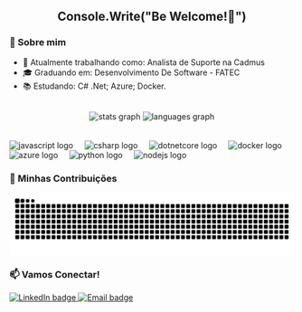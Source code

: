 <div align="center">
  <h2>Console.Write("Be Welcome!👋") </h2>
</div>

### 📝 Sobre mim

- 🏢 Atualmente trabalhando como: Analista de Suporte na Cadmus
- 🎓 Graduando em: Desenvolvimento De Software - FATEC
- 📚 Estudando: C# .Net; Azure; Docker.
<br>

<div align="center">
  <img src="https://github-readme-stats.vercel.app/api?username=victtorH&hide_title=true&hide_rank=false&show_icons=false&include_all_commits=true&count_private=true&disable_animations=false&theme=radical&locale=en&hide_border=true&order=1" height="150" alt="stats graph"  />
  <img src="https://github-readme-stats.vercel.app/api/top-langs?username=victtorH&locale=en&hide_title=true&layout=compact&card_width=320&langs_count=5&theme=radical&hide_border=true&order=2" height="150" alt="languages graph"  />
</div>
<br>
<br clear="both">

<div align="left">
  <img src="https://cdn.jsdelivr.net/gh/devicons/devicon/icons/javascript/javascript-original.svg" height="40" alt="javascript logo"  />
  <img width="12" />
  <img src="https://cdn.jsdelivr.net/gh/devicons/devicon/icons/csharp/csharp-original.svg" height="40" alt="csharp logo"  />
  <img width="12" />
  <img src="https://cdn.jsdelivr.net/gh/devicons/devicon/icons/dotnetcore/dotnetcore-original.svg" height="40" alt="dotnetcore logo"  />
  <img width="12" />
  <img src="https://cdn.jsdelivr.net/gh/devicons/devicon/icons/docker/docker-original.svg" height="40" alt="docker logo"  />
  <img width="12" />
  <img src="https://cdn.jsdelivr.net/gh/devicons/devicon/icons/azure/azure-original.svg" height="40" alt="azure logo"  />
  <img width="12" />
  <img src="https://cdn.jsdelivr.net/gh/devicons/devicon/icons/python/python-original.svg" height="40" alt="python logo"  />
  <img width="12" />
  <img src="https://cdn.jsdelivr.net/gh/devicons/devicon/icons/nodejs/nodejs-original.svg" height="40" alt="nodejs logo"  />
</div>

###

### 📅 Minhas Contribuições
  
<picture align="center">
  <source media="(prefers-color-scheme: dark)" srcset="https://raw.githubusercontent.com/victtorH/victtorH/output/github-contribution-grid-snake-dark.svg">
  <source media="(prefers-color-scheme: light)" srcset="https://raw.githubusercontent.com/victtorH/vittorH/output/github-contribution-grid-snake-dark.svg">
  <img align="center" alt="github contribution grid snake animation" src="https://raw.githubusercontent.com/victtorH/victtorH/output/github-contribution-grid-snake.svg">
</picture>

### 📫 Vamos Conectar!

<div align="left">
  <a href="https://www.linkedin.com/public-profile/settings?lipi=urn%3Ali%3Apage%3Ad_flagship3_profile_self_edit_contact-info%3BUOX6fsLSREea5vYAZl6NSA%3D%3D" target="_blank">
    <img src="https://img.shields.io/badge/LinkedIn-0A66C2?style=for-the-badge&logo=linkedin&logoColor=white" alt="LinkedIn badge" />
  </a>
  <a href="estevamvicttor@gmail.com" target="_blank">
    <img src="https://img.shields.io/badge/Email-D14836?style=for-the-badge&logo=gmail&logoColor=white" alt="Email badge" />
  </a>
</div>




